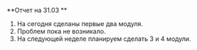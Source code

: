 **Отчет на 31.03
**
1. На сегодня сделаны первые два модуля.
2. Проблем пока не возникало.
3. На следующей неделе планируем сделать 3 и 4 модули.
